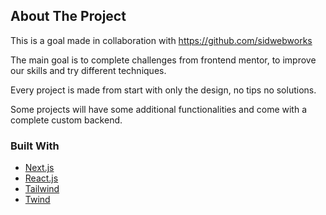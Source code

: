 <div id="top"></div>

<!-- ABOUT THE PROJECT -->
## About The Project



This is a goal made in collaboration with  https://github.com/sidwebworks

The main goal is to complete challenges from frontend mentor,
to improve our skills and try different techniques.


Every project is made from start with only the design, no tips no solutions.

Some projects will have some additional functionalities and come with a complete custom backend.





### Built With

* [Next.js](https://nextjs.org/)
* [React.js](https://reactjs.org/)
* [Tailwind](https://tailwindcss.com/)
* [Twind](https://twind.dev/)



